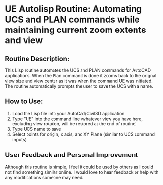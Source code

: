 # UE Autolisp Routine: Automating UCS and PLAN commands while maintaining current zoom extents and view

## Routine Description:
This Lisp routine automates the UCS and PLAN commands for AutoCAD applications. When the Plan command is done it zooms back to the orignal view size and view center as it was when the command UE was initiated. The routine automatically prompts the user to save the UCS with a name.

## How to Use:
1) Load the Lisp file into your AutoCad/Civil3D application
2) Type "UE" into the command line (whatever view you have here, excluding view rotation, will be restored at the end of routine)
3) Type UCS name to save
4) Select points for origin, x axis, and XY Plane (similar to UCS command inputs)

## User Feedback and Personal Improvement
Although this routine is simple, I feel it could be used by others as I could not find something similar online. I would love to hear feedback or help with any modifications someone may need.
